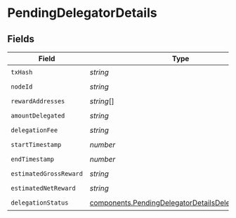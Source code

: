 # PendingDelegatorDetails


## Fields

| Field                                                                                                                    | Type                                                                                                                     | Required                                                                                                                 | Description                                                                                                              |
| ------------------------------------------------------------------------------------------------------------------------ | ------------------------------------------------------------------------------------------------------------------------ | ------------------------------------------------------------------------------------------------------------------------ | ------------------------------------------------------------------------------------------------------------------------ |
| `txHash`                                                                                                                 | *string*                                                                                                                 | :heavy_check_mark:                                                                                                       | N/A                                                                                                                      |
| `nodeId`                                                                                                                 | *string*                                                                                                                 | :heavy_check_mark:                                                                                                       | N/A                                                                                                                      |
| `rewardAddresses`                                                                                                        | *string*[]                                                                                                               | :heavy_check_mark:                                                                                                       | N/A                                                                                                                      |
| `amountDelegated`                                                                                                        | *string*                                                                                                                 | :heavy_check_mark:                                                                                                       | N/A                                                                                                                      |
| `delegationFee`                                                                                                          | *string*                                                                                                                 | :heavy_check_mark:                                                                                                       | N/A                                                                                                                      |
| `startTimestamp`                                                                                                         | *number*                                                                                                                 | :heavy_check_mark:                                                                                                       | N/A                                                                                                                      |
| `endTimestamp`                                                                                                           | *number*                                                                                                                 | :heavy_check_mark:                                                                                                       | N/A                                                                                                                      |
| `estimatedGrossReward`                                                                                                   | *string*                                                                                                                 | :heavy_check_mark:                                                                                                       | N/A                                                                                                                      |
| `estimatedNetReward`                                                                                                     | *string*                                                                                                                 | :heavy_check_mark:                                                                                                       | N/A                                                                                                                      |
| `delegationStatus`                                                                                                       | [components.PendingDelegatorDetailsDelegationStatus](../../models/components/pendingdelegatordetailsdelegationstatus.md) | :heavy_check_mark:                                                                                                       | N/A                                                                                                                      |